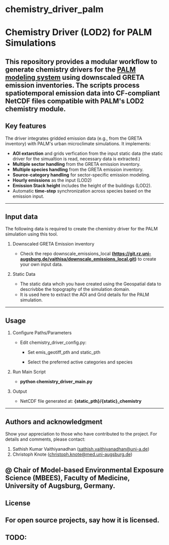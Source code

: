 # chemistry_driver_palm

# Chemistry Driver (LOD2) for PALM Simulations

This repository provides a modular workflow to generate chemistry drivers for the [PALM modeling system](https://gitlab.palm-model.org/releases/palm_model_system/-/releases) using downscaled GRETA emission inventories. The scripts process spatiotemporal emission data into CF-compliant NetCDF files compatible with PALM's LOD2 chemistry module.
---

## Key features

The driver integrates gridded emission data (e.g., from the GRETA inventory) with PALM's urban microclimate simulations. It implements:
- **AOI extarction** and grids verfication from the input static data (the static driver for the simualtion is read, necessary data is extracted.)
- **Multiple sector handling**  from the GRETA emission inventory.
- **Multiple species handling**  from the GRETA emission inventory.
- **Source-category handling** for sector-specific emission modeling.
- **Hourly emissions** as the input (LOD2)
- **Emission Stack height** includes the height of the buildings (LOD2).
- Automatic **time-step** synchronization across species based on the emission input. 
---

## Input data

The following data is required to create the chemistry driver for the PALM simulation using this tool.

1. Downscaled GRETA Emission inventory
	* Check the repo downscale_emissions_local **(https://git.rz.uni-augsburg.de/vaithisa/downscale_emissions_local.git)** to create your own input data. 

2. Static Data 
	* The static data whcih you have created using the Geospatial data to descrivbbe the topography of the simulation domain. 
    * It is used here to extract the AOI and Grid details for the PALM simulation. 
---

## Usage

1. Configure Paths/Parameters
   - Edit chemistry_driver_config.py:

       * Set emis_geotiff_pth and static_pth 

       * Select the preferred active categories and species

2. Run Main Script

    * **python chemistry_driver_main.py** 

3. Output

    * NetCDF file generated at: **{static_pth}/{static}_chemistry**
---

## Authors and acknowledgment
Show your appreciation to those who have contributed to the project.
For details and comments, please contact:
1. Sathish Kumar Vaithiyanadhan (sathish.vaithiyanadhan@uni-a.de)
2. Christoph Knote (christoph.knote@med.uni-augsburg.de)

@ Chair of Model-based Environmental Exposure Science (MBEES), Faculty of Medicine, University of Augsburg, Germany.
---

## License
For open source projects, say how it is licensed.
---

TODO:
- 
